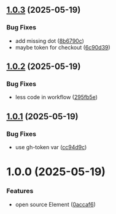 ## [1.0.3](https://github.com/spike-rabbit/element/compare/v1.0.2...v1.0.3) (2025-05-19)


### Bug Fixes

* add missing dot ([8b6790c](https://github.com/spike-rabbit/element/commit/8b6790c5790059f01b2c646b2746d872a0044abf))
* maybe token for checkout ([6c90d39](https://github.com/spike-rabbit/element/commit/6c90d399c92b1a21264cc51d01ee41c564f6b9f4))

## [1.0.2](https://github.com/spike-rabbit/element/compare/v1.0.1...v1.0.2) (2025-05-19)


### Bug Fixes

* less code in workflow ([295fb5e](https://github.com/spike-rabbit/element/commit/295fb5eb71ea2a2c8049654b73c1f8c140e31626))

## [1.0.1](https://github.com/spike-rabbit/element/compare/v1.0.0...v1.0.1) (2025-05-19)


### Bug Fixes

* use gh-token var ([cc94d9c](https://github.com/spike-rabbit/element/commit/cc94d9c135da5b04b9e7873ac4f36ad5d63ea9f1))

# 1.0.0 (2025-05-19)


### Features

* open source Element ([0accaf6](https://github.com/spike-rabbit/element/commit/0accaf68e68186c267cdf5d1a1e84d680db06d33))
